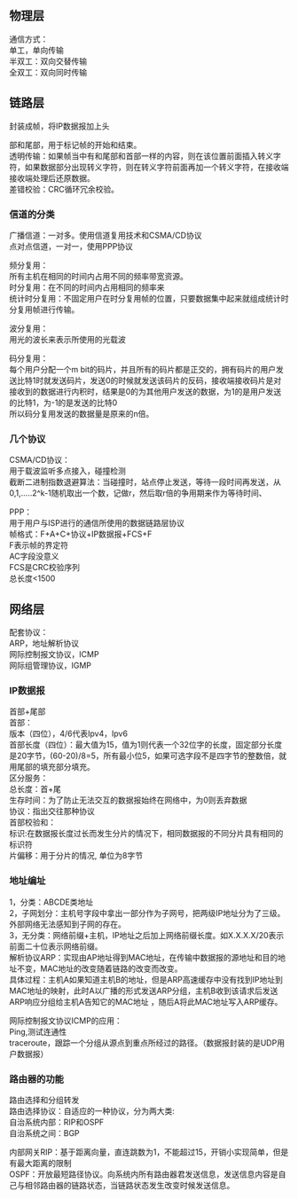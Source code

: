 ## 物理层   
通信方式：   
单工，单向传输    
半双工：双向交替传输    
全双工：双向同时传输    

## 链路层     
封装成帧，将IP数据报加上头

部和尾部，用于标记帧的开始和结束。     
透明传输：如果帧当中有和尾部和首部一样的内容，则在该位置前面插入转义字符，如果数据部分出现转义字符，则在转义字符前面再加一个转义字符，在接收端接收端处理后还原数据。    
差错校验：CRC循环冗余校验。     

### 信道的分类     
广播信道：一对多。使用信道复用技术和CSMA/CD协议   
点对点信道，一对一，使用PPP协议     

频分复用：   
所有主机在相同的时间内占用不同的频率带宽资源。     
时分复用：在不同的时间内占用相同的频率来      
统计时分复用：不固定用户在时分复用帧的位置，只要数据集中起来就组成统计时分复用帧进行传输。     

波分复用：   
用光的波长来表示所使用的光载波     

码分复用：   
每个用户分配一个m bit的码片，并且所有的码片都是正交的，拥有码片的用户发送比特1时就发送码片，发送0的时候就发送该码片的反码，接收端接收码片是对接收到的数据进行内积时，结果是0的为其他用户发送的数据，为1的是用户发送的比特1，为-1的是发送的比特0    
所以码分复用发送的数据量是原来的n倍。     

### 几个协议      
CSMA/CD协议：      
用于载波监听多点接入，碰撞检测     
截断二进制指数退避算法：当碰撞时，站点停止发送，等待一段时间再发送，从0,1,.....2^k-1随机取出一个数，记做r，然后取r倍的争用期来作为等待时间、      

PPP：    
用于用户与ISP进行的通信所使用的数据链路层协议    
帧格式：F+A+C+协议+IP数据报+FCS+F      
F表示帧的界定符    
AC字段没意义   
FCS是CRC校验序列   
总长度<1500    

## 网络层     
配套协议：   
ARP，地址解析协议    
网际控制报文协议，ICMP   
网际组管理协议，IGMP    
        
### IP数据报     
首部+尾部     
首部：     
版本（四位），4/6代表Ipv4，Ipv6     
首部长度（四位）：最大值为15，值为1则代表一个32位字的长度，固定部分长度是20字节，(60-20)/8=5，所有最小位5，如果可选字段不是四字节的整数倍，就用尾部的填充部分填充。     
区分服务：   
总长度：首+尾     
生存时间：为了防止无法交互的数据报始终在网络中，为0则丢弃数据     
协议：指出交往那种协议       
首部校验和：    
标识:在数据报长度过长而发生分片的情况下，相同数据报的不同分片具有相同的标识符     
片偏移：用于分片的情况, 单位为8字节     

### 地址编址      
1，分类：ABCDE类地址     
2，子网划分：主机号字段中拿出一部分作为子网号，把两级IP地址分为了三级。外部网络无法感知到子网的存在。      
3，无分类：网络前缀+主机，IP地址之后加上网络前缀长度。如X.X.X.X/20表示前面二十位表示网络前缀。      
解析协议ARP：实现由AP地址得到MAC地址，在传输中数据报的源地址和目的地址不变，MAC地址的改变随着链路的改变而改变。       
具体过程：主机A如果知道主机B的地址，但是ARP高速缓存中没有找到IP地址到MAC地址的映射，此时A以广播的形式发送ARP分组，主机B收到该请求后发送ARP响应分组给主机A告知它的MAC地址 ，随后A将此MAC地址写入ARP缓存。       

网际控制报文协议ICMP的应用：      
Ping,测试连通性      
traceroute，跟踪一个分组从源点到重点所经过的路径。（数据报封装的是UDP用户数据报）   

### 路由器的功能     
路由选择和分组转发      
路由选择协议：自适应的一种协议，分为两大类:       
自治系统内部：RIP和OSPF     
自治系统之间：BGP      
      
 内部网关RIP：基于距离向量，直连跳数为1，不能超过15，开销小实现简单，但是有最大距离的限制           
 OSPF：开放最短路径协议。向系统内所有路由器君发送信息，发送信息内容是自己与相邻路由器的链路状态，当链路状态发生改变时候发送信息。     

